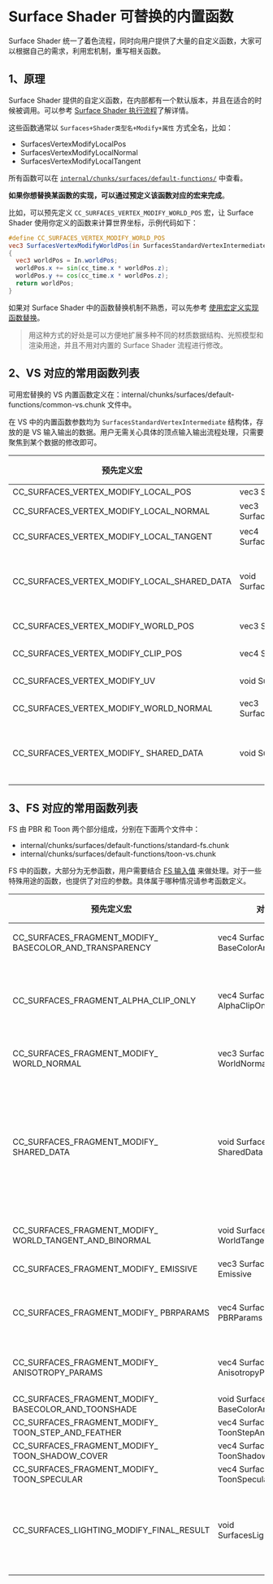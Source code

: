 # Surface Shader 可替换的内置函数

Surface Shader 统一了着色流程，同时向用户提供了大量的自定义函数，大家可以根据自己的需求，利用宏机制，重写相关函数。

## 1、原理

Surface Shader 提供的自定义函数，在内部都有一个默认版本，并且在适合的时候被调用。可以参考 [Surface Shader 执行流程](./shader-code-flow.md)了解详情。

这些函数通常以 `Surfaces+Shader类型名+Modify+属性` 方式全名，比如：
- SurfacesVertexModifyLocalPos
- SurfacesVertexModifyLocalNormal
- SurfacesVertexModifyLocalTangent

所有函数可以在 [`internal/chunks/surfaces/default-functions/`](https://github.com/cocos/cocos-engine/tree/v3.8.0/editor/assets/chunks/surfaces/default-functions) 中查看。

**如果你想替换某函数的实现，可以通过预定义该函数对应的宏来完成**。

比如，可以预先定义 `CC_SURFACES_VERTEX_MODIFY_WORLD_POS` 宏，让 Surface Shader 使用你定义的函数来计算世界坐标，示例代码如下：

```glsl
#define CC_SURFACES_VERTEX_MODIFY_WORLD_POS
vec3 SurfacesVertexModifyWorldPos(in SurfacesStandardVertexIntermediate In)
{
  vec3 worldPos = In.worldPos;
  worldPos.x += sin(cc_time.x * worldPos.z);
  worldPos.y += cos(cc_time.x * worldPos.z);
  return worldPos;
}
```

如果对 Surface Shader 中的函数替换机制不熟悉，可以先参考 [使用宏定义实现函数替换](./function-replace.md)。

> 用这种方式的好处是可以方便地扩展多种不同的材质数据结构、光照模型和渲染用途，并且不用对内置的 Surface Shader 流程进行修改。

## 2、VS 对应的常用函数列表

可用宏替换的 VS 内置函数定义在：internal/chunks/surfaces/default-functions/common-vs.chunk 文件中。

在 VS 中的内置函数参数均为 `SurfacesStandardVertexIntermediate` 结构体，存放的是 VS 输入输出的数据。用户无需关心具体的顶点输入输出流程处理，只需要聚焦到某个数据的修改即可。

| 预先定义宏                                  | 对应的函数定义                           | 对应的材质模型 | 功能说明                                                     |
| ------------------------------------------- | ---------------------------------------- | -------------- | ------------------------------------------------------------ |
| CC_SURFACES_VERTEX_MODIFY_LOCAL_POS         | vec3 SurfacesVertexModifyLocalPos        | Common         | 返回修改后的模型空间坐标                                     |
| CC_SURFACES_VERTEX_MODIFY_LOCAL_NORMAL      | vec3 SurfacesVertexModifyLocalNormal     | Common         | 返回修改后的模型空间法线                                     |
| CC_SURFACES_VERTEX_MODIFY_LOCAL_TANGENT     | vec4 SurfacesVertexModifyLocalTangent    | Common         | 返回修改后的模型空间切线和镜像法线标记                       |
| CC_SURFACES_VERTEX_MODIFY_LOCAL_SHARED_DATA | void SurfacesVertexModifyLocalSharedData | Common         | 如果某些贴图和计算需要在多个材质节点中使用，可在此函数中进行，在世界变换前调用，直接修改 SurfaceStandardVertexIntermediate 结构体内的三个Local参数 |
| CC_SURFACES_VERTEX_MODIFY_WORLD_POS         | vec3 SurfacesVertexModifyWorldPos        | Common         | 返回修改后的世界空间坐标（世界空间动画）                     |
| CC_SURFACES_VERTEX_MODIFY_CLIP_POS          | vec4 SurfacesVertexModifyClipPos         | Common         | 返回修改后的剪裁（NDC）空间坐标（通常用于修改深度）          |
| CC_SURFACES_VERTEX_MODIFY_UV                | void SurfacesVertexModifyUV              | Common         | 修改结构体内的 UV0 和 UV1 （使用 tiling 等）                 |
| CC_SURFACES_VERTEX_MODIFY_WORLD_NORMAL      | vec3 SurfacesVertexModifyWorldNormal     | Common         | 返回修改后的世界空间法线（世界空间动画）                     |
| CC_SURFACES_VERTEX_MODIFY_ SHARED_DATA      | void SurfacesVertexModify SharedData     | Common         | 如果某些贴图和计算需要在多个材质节点中使用，可在此函数中进行，直接修改 SurfaceStandardVertexIntermediate 结构体内的参数，减少性能耗费 |

## 3、FS 对应的常用函数列表

FS 由 PBR 和 Toon 两个部分组成，分别在下面两个文件中：
- internal/chunks/surfaces/default-functions/standard-fs.chunk
- internal/chunks/surfaces/default-functions/toon-vs.chunk

FS 中的函数，大部分为无参函数，用户需要结合 [FS 输入值](./fs-input.md) 来做处理。对于一些特殊用途的函数，也提供了对应的参数。具体属于哪种情况请参考函数定义。

| 预先定义宏                                              | 对应的函数定义                                       | 对应的材质模型 | 功能说明                                                     |
| ------------------------------------------------------- | ---------------------------------------------------- | -------------- | ------------------------------------------------------------ |
| CC_SURFACES_FRAGMENT_MODIFY_ BASECOLOR_AND_TRANSPARENCY | vec4 SurfacesFragmentModify BaseColorAndTransparency | Common         | 返回修改后的基础色（rgb 通道）和透明值（a 通道）             |
| CC_SURFACES_FRAGMENT_ALPHA_CLIP_ONLY                    | vec4 SurfacesFragmentModify AlphaClipOnly            | Common         | 不需要获取颜色仅处理透贴的Pass中使用。如渲染到阴影图等，不重载此函数可能导致阴影没有透贴效果 |
| CC_SURFACES_FRAGMENT_MODIFY_ WORLD_NORMAL               | vec3 SurfacesFragmentModify WorldNormal              | Common         | 返回修改后的像素法线（通常是法线贴图）                       |
| CC_SURFACES_FRAGMENT_MODIFY_ SHARED_DATA                | void SurfacesFragmentModify SharedData               | Common         | 若某些贴图和计算需要在多个材质节点中使用，可在此函数中进行，直接修改 Surface 结构体内的参数，减少性能耗费，类似legacy shader中的surf()函数。**需要在定义函数前 include 必要的头文件** |
| CC_SURFACES_FRAGMENT_MODIFY_ WORLD_TANGENT_AND_BINORMAL | void SurfacesFragmentModify WorldTangentAndBinormal  | Standard PBR   | 修改 Surface 结构体内的世界切空间向量                        |
| CC_SURFACES_FRAGMENT_MODIFY_ EMISSIVE                   | vec3 SurfacesFragmentModify Emissive                 | Standard PBR   | 返回修改后的自发光颜色                                       |
| CC_SURFACES_FRAGMENT_MODIFY_ PBRPARAMS                  | vec4 SurfacesFragmentModify PBRParams                | Standard PBR   | 返回修改后的 PBR 参数（ao, roughness, metallic, specularIntensity） |
| CC_SURFACES_FRAGMENT_MODIFY_ ANISOTROPY_PARAMS          | vec4 SurfacesFragmentModify AnisotropyParams         | Standard PBR   | 返回修改后的各向异性参数（rotation, shape, unused, unused）  |
| CC_SURFACES_FRAGMENT_MODIFY_ BASECOLOR_AND_TOONSHADE    | void SurfacesFragmentModify BaseColorAndToonShade    | Toon           | 修改卡通渲染基础色                                           |
| CC_SURFACES_FRAGMENT_MODIFY_ TOON_STEP_AND_FEATHER      | vec4 SurfacesFragmentModify ToonStepAndFeather       | Toon           | 返回修改后的参数                                             |
| CC_SURFACES_FRAGMENT_MODIFY_ TOON_SHADOW_COVER          | vec4 SurfacesFragmentModify ToonShadowCover          | Toon           | 返回修改后的参数                                             |
| CC_SURFACES_FRAGMENT_MODIFY_ TOON_SPECULAR              | vec4 SurfacesFragmentModify ToonSpecular             | Toon           | 返回修改后的参数                                             |
| CC_SURFACES_LIGHTING_MODIFY_FINAL_RESULT                | void SurfacesLightingModifyFinalResult               | Common         | 自定义光照模型，可以在之前计算的光照结果上再次修改，比如添加轮廓光等。**需要在定义函数前 include 必要的头文件** |
